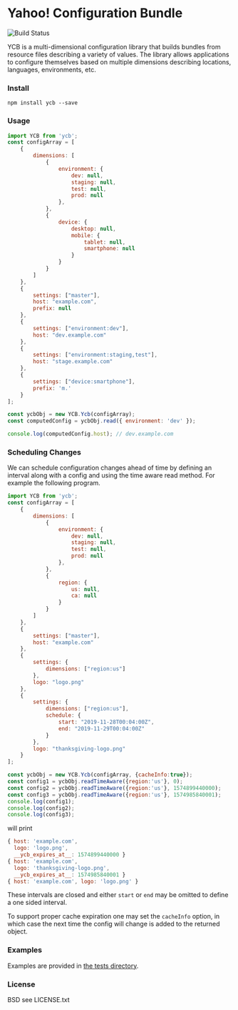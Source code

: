 # Yahoo! Configuration Bundle

![Build Status](https://github.com/yahoo/ycb/actions/workflows/node.js.yml/badge.svg)

YCB is a multi-dimensional configuration library that builds bundles from resource files describing a variety of values. The library allows applications to configure themselves based on multiple dimensions describing locations, languages, environments, etc.

### Install

`npm install ycb --save`

### Usage

```js
import YCB from 'ycb';
const configArray = [
    {
        dimensions: [
            {
                environment: {
                    dev: null,
                    staging: null,
                    test: null,
                    prod: null
                },
            },
            {
                device: {
                    desktop: null,
                    mobile: {
                        tablet: null,
                        smartphone: null
                    }
                }
            }
        ]
    },
    {
        settings: ["master"],
        host: "example.com",
        prefix: null
    },
    {
        settings: ["environment:dev"],
        host: "dev.example.com"
    },
    {
        settings: ["environment:staging,test"],
        host: "stage.example.com"
    },
    {
        settings: ["device:smartphone"],
        prefix: 'm.'
    }
];

const ycbObj = new YCB.Ycb(configArray);
const computedConfig = ycbObj.read({ environment: 'dev' });

console.log(computedConfig.host); // dev.example.com
```

### Scheduling Changes

We can schedule configuration changes ahead of time by defining an interval along with a config and using the time aware read method. For example the following program.

```js
import YCB from 'ycb';
const configArray = [
    {
        dimensions: [
            {
                environment: {
                    dev: null,
                    staging: null,
                    test: null,
                    prod: null
                },
            },
            {
                region: {
                    us: null,
                    ca: null
                }
            }
        ]
    },
    {
        settings: ["master"],
        host: "example.com"
    },
    {
        settings: {
            dimensions: ["region:us"]
        },
        logo: "logo.png"
    },
    {
        settings: {
            dimensions: ["region:us"],
            schedule: {
                start: "2019-11-28T00:04:00Z",
                end: "2019-11-29T00:04:00Z"
            }
        },
        logo: "thanksgiving-logo.png"
    }
];

const ycbObj = new YCB.Ycb(configArray, {cacheInfo:true});
const config1 = ycbObj.readTimeAware({region:'us'}, 0);
const config2 = ycbObj.readTimeAware({region:'us'}, 1574899440000);
const config3 = ycbObj.readTimeAware({region:'us'}, 1574985840001);
console.log(config1);
console.log(config2);
console.log(config3);
```

will print

```js
{ host: 'example.com',
  logo: 'logo.png',
  __ycb_expires_at__: 1574899440000 }
{ host: 'example.com',
  logo: 'thanksgiving-logo.png',
  __ycb_expires_at__: 1574985840001 }
{ host: 'example.com', logo: 'logo.png' }
```

These intervals are closed and either `start` or `end` may be omitted to define a one sided interval.

To support proper cache expiration one may set the `cacheInfo` option, in which case the next time the config will change is added to the returned object.

### Examples

Examples are provided in [the tests directory](https://github.com/yahoo/ycb/tree/master/tests).

### License

BSD see LICENSE.txt
